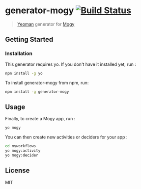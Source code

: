 # generator-mogy [![Build Status](https://secure.travis-ci.org/neyric/generator-mogy.png?branch=master)](https://travis-ci.org/neyric/generator-mogy)

> [Yeoman](http://yeoman.io) generator for [Mogy](https://github.com/neyric/mogy)


## Getting Started

### Installation

This generator requires yo. If you don't have it installed yet, run :

```bash
npm install -g yo
```

To install generator-mogy from npm, run:

```bash
npm install -g generator-mogy
```

## Usage

Finally, to create a Mogy app, run :

```bash
yo mogy
```

You can then create new activities or deciders for your app :

```bash
cd myworkflows
yo mogy:activity
yo mogy:decider
```

## License

MIT
